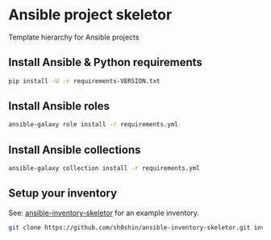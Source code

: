 [//]: # ( vim: set ft=markdown : )
# Ansible project skeletor

Template hierarchy for Ansible projects

## Install Ansible & Python requirements
```sh
pip install -U -r requirements-VERSION.txt
```

## Install Ansible roles
```sh
ansible-galaxy role install -r requirements.yml
```

## Install Ansible collections
```sh
ansible-galaxy collection install -r requirements.yml
```

## Setup your inventory
See: [ansible-inventory-skeletor](https://github.com/sh0shin/ansible-inventory-skeletor) for an example inventory.

```sh
git clone https://github.com/sh0shin/ansible-inventory-skeletor.git inventories/skeletor
```
